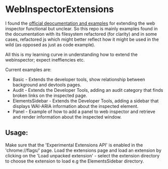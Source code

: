 # WebInspectorExtensions

I found the [official deocumentation and examples](http://code.google.com/chrome/extensions/experimental.html) for extending the web inspector functional but unclear. So this repo is mainly
examples found in the documentation with its filesystem refactored (for clarity) and in some cases, refactored js which might better reflect how it might be used in the wild (as opposed as just as code example).

All this is my learning curve in understanding how to extend the webinspector; expect ineffiencies etc.

Current examples are:

* Basic - Extends the developer tools, show relationship between background and devtools pages.
* Audit - Extends the Developer Tools, adding an audit category that finds broken links on the inspected page.
* ElementsSidebar - Extends the Developer Tools, adding a sidebar that displays WAI-ARIA information about the inspected element.
* Panel - Example of how to add a panel to web inspector and retrieve and render information about the inspected window.

## Usage:

Make sure that the 'Experimental Extensions API' is enabled in the 'chrome://flags/' page.
Load the extensions page and load an extension by clicking on the 'Load unpacked extension' - select the extension directory to choose the extension to load e.g the ElementsSidebar directory.